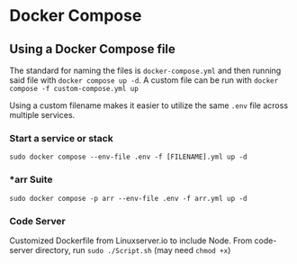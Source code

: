 # Docker Compose

## Using a Docker Compose file

The standard for naming the files is `docker-compose.yml` and then running said file with `docker compose up -d`. A custom file can be run with `docker compose -f custom-compose.yml up`

Using a custom filename makes it easier to utilize the same `.env` file across multiple services.

### Start a service or stack

`sudo docker compose --env-file .env -f [FILENAME].yml up -d`

### *arr Suite
`sudo docker compose -p arr --env-file .env -f arr.yml up -d`

### Code Server
Customized Dockerfile from Linuxserver.io to include Node.
From code-server directory, run `sudo ./Script.sh` (may need `chmod +x`)